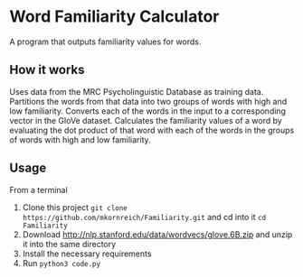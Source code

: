 # Word Familiarity Calculator

A program that outputs familiarity values for words.

## How it works

Uses data from the MRC Psycholinguistic Database as training data. Partitions the words from that data into two groups of words with high and low familiarity. Converts each of the words in the input to a corresponding vector in the GloVe dataset. Calculates the familiarity values of a word by evaluating the dot product of that word with each of the words in the groups of words with high and low familiarity.

## Usage

From a terminal

1. Clone this project `git clone
   https://github.com/mkornreich/Familiarity.git` and cd into it
   `cd Familiarity`
2. Download http://nlp.stanford.edu/data/wordvecs/glove.6B.zip and unzip it into the same directory
3. Install the necessary requirements
4. Run `python3 code.py`


